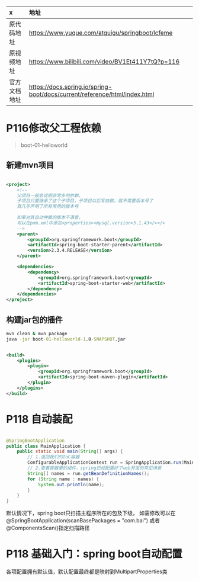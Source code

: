 | x      | 地址                                                                        |
|:-------|:--------------------------------------------------------------------------|
| 原代码地址  | https://www.yuque.com/atguigu/springboot/lcfeme                           |
| 原视频地址  | https://www.bilibili.com/video/BV1Et411Y7tQ?p=116                         |
| 官方文档地址 | https://docs.spring.io/spring-boot/docs/current/reference/html/index.html |

# P116修改父工程依赖

> boot-01-helloworld

## 新建mvn项目

```xml

<project>
    <!--    
    父项目一般会说明非常多的依赖，
    子项目只要继承了这个子项目，子项目以后写依赖，就不需要版本号了
    其几乎声明了所有常用的版本号
    
    如果对其自动仲裁的版本不满意，
    可以在pom.xml中添加<properties><mysql.version>5.1.43</></>
    -->
    <parent>
        <groupId>org.springframework.boot</groupId>
        <artifactId>spring-boot-starter-parent</artifactId>
        <version>2.3.4.RELEASE</version>
    </parent>

    <dependencies>
        <dependency>
            <groupId>org.springframework.boot</groupId>
            <artifactId>spring-boot-starter-web</artifactId>
        </dependency>
    </dependencies>
</project>
```

## 构建jar包的插件

```cmd
mvn clean & mvn package
java -jar boot-01-helloworld-1.0-SNAPSHOT.jar
```

```xml

<build>
    <plugins>
        <plugin>
            <groupId>org.springframework.boot</groupId>
            <artifactId>spring-boot-maven-plugin</artifactId>
        </plugin>
    </plugins>
</build>
```

# P118 自动装配

```java

@SpringBootApplication
public class MainApplication {
    public static void main(String[] args) {
        // 1.返回我们的IoC容器
        ConfigurableApplicationContext run = SpringApplication.run(MainApplication.class, args);
        // 2.查看容器里的组件，spring已经配置好了web开发的常见场景
        String[] names = run.getBeanDefinitionNames();
        for (String name : names) {
            System.out.println(name);
        }
    }
}

```

默认情况下，spring boot只扫描主程序所在的包及下级，
如需修改可以在
@SpringBootApplication(scanBasePackages = "com.bai")
或者@ComponentsScan()指定扫描路径

# P118 基础入门：spring boot自动配置

各项配置拥有默认值，默认配置最终都是映射到MultipartProperties类